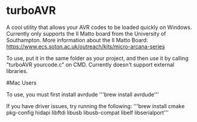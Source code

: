# turboAVR
A cool utility that allows your AVR codes to be loaded quickly on Windows. Currently only supports the Il Matto board from the University of Southampton. 
More information about the Il Matto Board: https://www.ecs.soton.ac.uk/outreach/kits/micro-arcana-series 

To use, put it in the same folder as your project, and then use it by calling "turboAVR yourcode.c" on CMD. Currently doesn't support external libraries. 

#Mac Users

To use, you must first install avrdude
'''brew install avrdude'''

If you have driver issues, try running the following:
'''brew install cmake pkg-config hidapi libftdi libusb libusb-compat libelf libserialport'''
